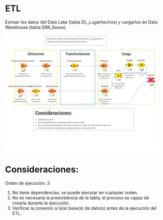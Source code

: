 # ETL

Extraer los datos del Data Lake (tabla DL_Lugarhechos) y cargarlos en Data Warehouse (tabla DIM_Sexos).

![diagramasgenero.png](https://github.com/Saren-Cased/lugar_Hechos/blob/7da71bc835bd2b6b64b895f19ea7d80725c156cf/DataWareHouse/ETL/etl_dim_sexos/etl_dim_sexos.png)

# Consideraciones:
Orden de ejecución: 3
1. No tiene dependencias, se puede ejecutar en cualquier orden.
2. No es necesaria la preexistencia de la tabla, el proceso es capaz de crearla durante la ejecución.
3. Verificar la conexión a la(s) base(s) de dato(s) antes de la ejecución del ETL.
